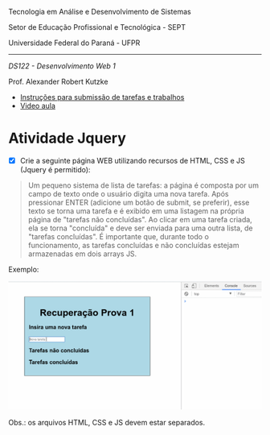 Tecnologia em Análise e Desenvolvimento de Sistemas

Setor de Educação Profissional e Tecnológica - SEPT

Universidade Federal do Paraná - UFPR

---

*DS122 - Desenvolvimento Web 1*

Prof. Alexander Robert Kutzke

* [Instruções para submissão de tarefas e trabalhos](https://gitlab.tadsufpr.net.br/ds122-alexkutzke/material/blob/master/instrucoes_submissao_tarefas_e_trabalhos.md)
* [Video aula](https://www.youtube.com/watch?v=d6ZTnQNhoCo)

# Atividade Jquery 

- [x] Crie a seguinte página WEB utilizando recursos de HTML, CSS e JS (Jquery é permitido):

> Um pequeno sistema de lista de tarefas: a página é composta por um campo de texto
> onde o usuário digita uma nova tarefa. Após pressionar ENTER (adicione um botão de submit, se preferir), esse texto se torna
> uma tarefa e é exibido em uma listagem na própria página de "tarefas não concluídas". Ao clicar em uma
> tarefa criada, ela se torna "concluída" e deve ser
> enviada para uma outra lista, de "tarefas concluídas". É importante que, durante
> todo o funcionamento, as tarefas concluídas e não concluídas estejam armazenadas em 
> dois arrays JS.

Exemplo:

![Exemplo de aplicação](images/exemplo.gif)

Obs.: os arquivos HTML, CSS e JS devem estar separados.
